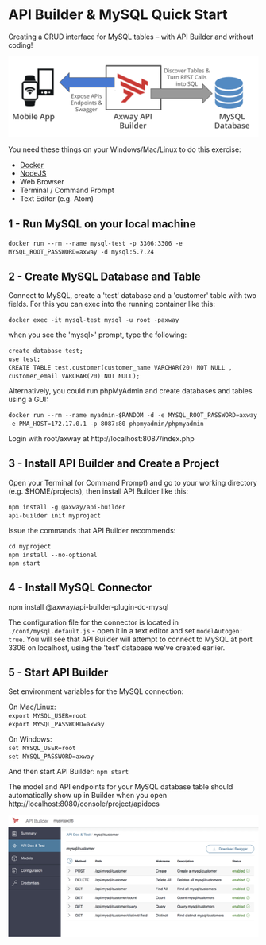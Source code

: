 # API Builder & MySQL Quick Start

Creating a CRUD interface for MySQL tables – with API Builder and without coding!

![](buildermysql1.png)

You need these things on your Windows/Mac/Linux to do this exercise:

* [Docker](https://docs.docker.com/install/)
* [NodeJS](https://nodejs.org/en/download/)
* Web Browser
* Terminal / Command Prompt
* Text Editor (e.g. Atom)

## 1 - Run MySQL on your local machine

`docker run --rm --name mysql-test -p 3306:3306 -e MYSQL_ROOT_PASSWORD=axway -d mysql:5.7.24`


## 2 - Create MySQL Database and Table

Connect to MySQL, create a 'test' database and a 'customer' table with two fields. For this you can exec into the running container like this:

`docker exec -it mysql-test mysql -u root -paxway`

when you see the 'mysql>' prompt, type the following:

`create database test;`   
`use test;`   
`CREATE TABLE test.customer(customer_name VARCHAR(20) NOT NULL , customer_email VARCHAR(20) NOT NULL);`

Alternatively, you could run phpMyAdmin and create databases and tables using a GUI:

`docker run --rm --name myadmin-$RANDOM -d -e MYSQL_ROOT_PASSWORD=axway -e PMA_HOST=172.17.0.1 -p 8087:80 phpmyadmin/phpmyadmin`

Login with root/axway at http://localhost:8087/index.php

## 3 - Install API Builder and Create a Project

Open your Terminal (or Command Prompt) and go to your working directory (e.g. $HOME/projects), then install API Builder like this:

`npm install -g @axway/api-builder`  
`api-builder init myproject`

Issue the commands that API Builder recommends:

`cd myproject`   
`npm install --no-optional`   
`npm start`

## 4 - Install MySQL Connector

npm install @axway/api-builder-plugin-dc-mysql

The configuration file 	for the connector is located in `./conf/mysql.default.js` - open it in a text editor and set `modelAutogen: true`. You will see that API Builder will attempt to connect to MySQL at port 3306 on localhost, using the 'test' database we've created earlier.


## 5 - Start API Builder

Set environment variables for the MySQL connection:

On Mac/Linux:   
`export MYSQL_USER=root`      
`export MYSQL_PASSWORD=axway`

On Windows:   
`set MYSQL_USER=root`   
`set MYSQL_PASSWORD=axway`

And then start API Builder:
`npm start`

The model and API endpoints for your MySQL database table should automatically show up in Builder when you open http://localhost:8080/console/project/apidocs

![](builder-cust1.png)
